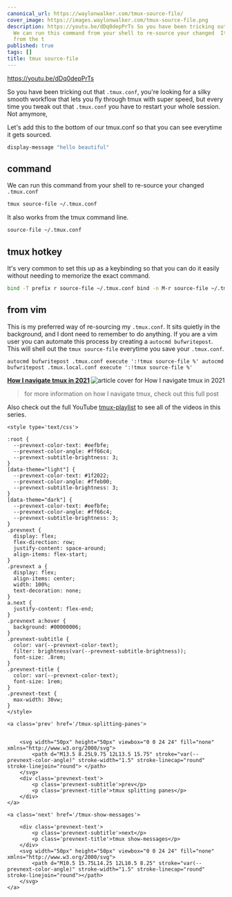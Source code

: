 ```yaml
---
canonical_url: https://waylonwalker.com/tmux-source-file/
cover_image: https://images.waylonwalker.com/tmux-source-file.png
description: https://youtu.be/dDq0depPrTs So you have been tricking out that  Let
  We can run this command from your shell to re-source your changed  It also works
  from the t
published: true
tags: []
title: tmux source-file
---
```


https://youtu.be/dDq0depPrTs

So you have been tricking out that `.tmux.conf`, you're looking for a silky smooth workflow that lets you fly through tmux with super speed, but every time you tweak out that `.tmux.conf` you have to restart your whole session. Not amymore,

Let's add this to the bottom of our tmux.conf so that you can see everytime it gets sourced.

``` bash
display-message "hello beautiful"
```

## command

We can run this command from your shell to re-source your changed `.tmux.conf`

``` bash
tmux source-file ~/.tmux.conf
```

It also works from the tmux command line.

``` bash
source-file ~/.tmux.conf
```


## tmux hotkey

It's very common to set this up as a keybinding so that you can do it easily without needing to memorize the exact command.

``` bash
bind -T prefix r source-file ~/.tmux.conf bind -n M-r source-file ~/.tmux.conf
```

## from vim

This is my preferred way of re-sourcing my `.tmux.conf`.  It sits quietly in the background, and I dont need to remember to do anything.  If you are a vim user you can automate this process by creating a `autocmd bufwritepost`.  This will shell out the `tmux source-file` everytime you save your `.tmux.conf`.

``` vim
autocmd bufwritepost .tmux.conf execute ':!tmux source-file %' autocmd bufwritepost .tmux.local.conf execute ':!tmux source-file %'
```


  <div class="onelinelink-wrapper">
      <a class="onelinelink" href="https://waylonwalker.com/tmux-nav-2021/">
          <img style="float: right;" align='right' src="https://images.waylonwalker.com/tmux-nav-2021-og_250x140.png" alt="article cover for 
 How I navigate tmux in 2021
"/>
          <p><strong>
 How I navigate tmux in 2021
</strong></p>
      </a>
  </div>


> for more information on how I navigate tmux, check out this full post


Also check out the full YouTube [tmux-playlist](https://www.youtube.com/playlist?list=PLTRNG6WIHETB4reAxbWza3CZeP9KL6Bkr) to see all of the videos in this series.
<div class='prevnext'>

    <style type='text/css'>

    :root {
      --prevnext-color-text: #eefbfe;
      --prevnext-color-angle: #ff66c4;
      --prevnext-subtitle-brightness: 3;
    }
    [data-theme="light"] {
      --prevnext-color-text: #1f2022;
      --prevnext-color-angle: #ffeb00;
      --prevnext-subtitle-brightness: 3;
    }
    [data-theme="dark"] {
      --prevnext-color-text: #eefbfe;
      --prevnext-color-angle: #ff66c4;
      --prevnext-subtitle-brightness: 3;
    }
    .prevnext {
      display: flex;
      flex-direction: row;
      justify-content: space-around;
      align-items: flex-start;
    }
    .prevnext a {
      display: flex;
      align-items: center;
      width: 100%;
      text-decoration: none;
    }
    a.next {
      justify-content: flex-end;
    }
    .prevnext a:hover {
      background: #00000006;
    }
    .prevnext-subtitle {
      color: var(--prevnext-color-text);
      filter: brightness(var(--prevnext-subtitle-brightness));
      font-size: .8rem;
    }
    .prevnext-title {
      color: var(--prevnext-color-text);
      font-size: 1rem;
    }
    .prevnext-text {
      max-width: 30vw;
    }
    </style>
    
    <a class='prev' href='/tmux-splitting-panes'>
    

        <svg width="50px" height="50px" viewbox="0 0 24 24" fill="none" xmlns="http://www.w3.org/2000/svg">
            <path d="M13.5 8.25L9.75 12L13.5 15.75" stroke="var(--prevnext-color-angle)" stroke-width="1.5" stroke-linecap="round" stroke-linejoin="round"> </path>
        </svg>
        <div class='prevnext-text'>
            <p class='prevnext-subtitle'>prev</p>
            <p class='prevnext-title'>tmux splitting panes</p>
        </div>
    </a>
    
    <a class='next' href='/tmux-show-messages'>
    
        <div class='prevnext-text'>
            <p class='prevnext-subtitle'>next</p>
            <p class='prevnext-title'>tmux show-messages</p>
        </div>
        <svg width="50px" height="50px" viewbox="0 0 24 24" fill="none" xmlns="http://www.w3.org/2000/svg">
            <path d="M10.5 15.75L14.25 12L10.5 8.25" stroke="var(--prevnext-color-angle)" stroke-width="1.5" stroke-linecap="round" stroke-linejoin="round"></path>
        </svg>
    </a>
  </div>